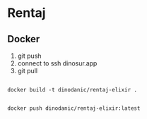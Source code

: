 # Rentaj

## Docker

1. git push
2. connect to ssh dinosur.app
3. git pull

```docker

docker build -t dinodanic/rentaj-elixir .
```

```docker

docker push dinodanic/rentaj-elixir:latest
```
